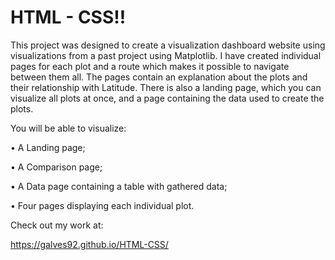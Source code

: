 #                                                        HTML - CSS!!

This project was designed to create a visualization dashboard website using visualizations from a past project using Matplotlib. 
I have created individual pages for each plot and a route which makes it possible to navigate between them all. The pages contain an explanation about the plots and their relationship with Latitude. There is also a landing page, which you can visualize all plots at once, and a page containing the data used to create the plots. 

You will be able to visualize:

•	A Landing page;

•	A Comparison page;

•	A Data page containing a table with gathered data;

•	Four pages displaying each individual plot. 

Check out my work at:


https://galves92.github.io/HTML-CSS/

